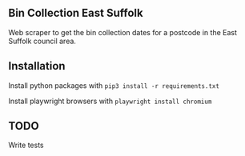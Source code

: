 Bin Collection East Suffolk
---------------------------

Web scraper to get the bin collection dates for a postcode in the East Suffolk council area.

Installation
------------


Install python packages with `pip3 install -r requirements.txt`

Install playwright browsers with `playwright install chromium`

TODO
----
Write tests
